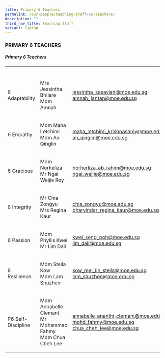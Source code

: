 ```yaml
---
title: Primary 6 Teachers
permalink: /our-people/teaching-staff/p6-teachers/
description: ""
third_nav_title: Teaching Staff
variant: tiptap
---
```

<h3>PRIMARY 6 TEACHERS</h3>
<h5>Primary 6 Teachers</h5>
<table>
<tbody>
<tr>
<th rowspan="1" colspan="1">
<p></p>
</th>
<th rowspan="1" colspan="1">
<p></p>
</th>
<th rowspan="1" colspan="1">
<p></p>
</th>
</tr>
<tr>
<td rowspan="1" colspan="1">
<p>6 Adaptability</p>
</td>
<td rowspan="1" colspan="1">
<p>Mrs Jessintha Bhilare
<br>Mdm Amnah</p>
</td>
<td rowspan="1" colspan="1">
<p><a href="mailto:jessintha_sasayiah@moe.edu.sg" rel="noopener noreferrer nofollow" target="_blank">jessintha_sasayiah@moe.edu.sg</a> 
<br><a href="mailto:amnah_jantan@moe.edu.sg" rel="noopener noreferrer nofollow" target="_blank">amnah_jantan@moe.edu.sg</a>
</p>
</td>
</tr>
<tr>
<td rowspan="1" colspan="1">
<p>6 Empathy</p>
</td>
<td rowspan="1" colspan="1">
<p>Mdm Maha Letchimi
<br>Mdm An Qinglin</p>
</td>
<td rowspan="1" colspan="1">
<p><a href="mailto:maha_letchimi_krishnasamy@moe.edu.sg" rel="noopener noreferrer nofollow" target="_blank">maha_letchimi_krishnasamy@moe.edu.sg</a> 
<br><a href="mailto:an_qinglin@moe.edu.sg" rel="noopener noreferrer nofollow" target="_blank">an_qinglin@moe.edu.sg</a> 
<br>
</p>
</td>
</tr>
<tr>
<td rowspan="1" colspan="1">
<p>6 Gracious</p>
</td>
<td rowspan="1" colspan="1">
<p>Mdm Norheliza
<br>Mr Ngai Weijie Roy
<br>
</p>
</td>
<td rowspan="1" colspan="1">
<p><a href="mailto:norherliza_ab_rahim@moe.edu.sg" rel="noopener noreferrer nofollow" target="_blank">norherliza_ab_rahim@moe.edu.sg</a> 
<br><a href="mailto:ngai_weijie@moe.edu.sg" rel="noopener noreferrer nofollow" target="_blank">ngai_weijie@moe.edu.sg</a> 
<br>
</p>
</td>
</tr>
<tr>
<td rowspan="1" colspan="1">
<p>6 Integrity</p>
</td>
<td rowspan="1" colspan="1">
<p>Mr Chia Zongyu
<br>Mrs Regina Kaur
<br>
</p>
</td>
<td rowspan="1" colspan="1">
<p><a href="mailto:chia_zongyu@moe.edu.sg" rel="noopener noreferrer nofollow" target="_blank">chia_zongyu@moe.edu.sg</a> 
<br><a href="mailto:bharvindar_regina_kaur@moe.edu.sg" rel="noopener noreferrer nofollow" target="_blank">bharvindar_regina_kaur@moe.edu.sg</a> 
<br>
</p>
</td>
</tr>
<tr>
<td rowspan="1" colspan="1">
<p>6 Passion</p>
</td>
<td rowspan="1" colspan="1">
<p>Mdm Phyllis Kwei
<br>Mr Lim Dali</p>
</td>
<td rowspan="1" colspan="1">
<p><a href="mailto:kwei_seng_poh@moe.edu.sg" rel="noopener noreferrer nofollow" target="_blank">kwei_seng_poh@moe.edu.sg</a> 
<br><a href="mailto:lim_dali@moe.edu.sg" rel="noopener noreferrer nofollow" target="_blank">lim_dali@moe.edu.sg</a>
</p>
</td>
</tr>
<tr>
<td rowspan="1" colspan="1">
<p>6 Resilience</p>
</td>
<td rowspan="1" colspan="1">
<p>Mdm Stella Kow
<br>Mdm Lam Shuzhen</p>
</td>
<td rowspan="1" colspan="1">
<p><a href="mailto:kow_mei_lin_stella@schools.gov.sg" rel="noopener noreferrer nofollow" target="_blank">kow_mei_lin_stella@moe.edu.sg</a> 
<br><a href="mailto:lam_shuzhen@moe.edu.sg" rel="noopener noreferrer nofollow" target="_blank">lam_shuzhen@moe.edu.sg</a> 
<br>
</p>
</td>
</tr>
<tr>
<td rowspan="1" colspan="1">
<p>P6 Self-Discipline</p>
</td>
<td rowspan="1" colspan="1">
<p>Mdm Annabelle Clemant
<br>Mr Mohammad Fahmy
<br>Mdm Chua Cheh Lee</p>
</td>
<td rowspan="1" colspan="1">
<p><a href="mailto:annabelle_ananthi_clemant@moe.edu.sg" rel="noopener noreferrer nofollow" target="_blank">annabelle_ananthi_clemant@moe.edu.sg</a> 
<br><a href="mailto:mohd_fahmy@moe.edu.sg" rel="noopener noreferrer nofollow" target="_blank">mohd_fahmy@moe.edu.sg</a> 
<br><a href="mailto:chua_cheh_lee@moe.edu.sg" rel="noopener noreferrer nofollow" target="_blank">chua_cheh_lee@moe.edu.sg</a> 
<br>
</p>
</td>
</tr>
</tbody>
</table>
<p></p>